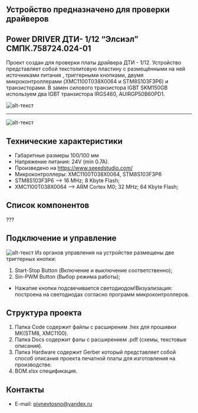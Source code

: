 
## Устройство предназначено для проверки драйверов 
Power DRIVER ДТИ- 1/12 “Элсиэл” СМПК.758724.024-01
--------------------------------------------------
Проект создан для проверки платы драйвера ДТИ - 1/12.
Устройство представляет собой текстолитовую пластину с размещёнными на ней источниками питания ,
триггерными кнопками, двумя микроконтроллерами (XMC1100T038X0064 и STM8S103F3P6) и транзисторами.
В замен силового транзистора IGBT SKM150GB используем два  IGBT транзистора IRGS460, AUIRGP50B60PD1.

![alt-текст](https://github.com/PivnevNikolay/PTK_2M2_V_DTI_1_12/blob/master/foto/001.jpg "bot")
***
![alt-текст](https://github.com/PivnevNikolay/PTK_2M2_V_DTI_1_12/blob/master/foto/002.jpg "top")

## Технические характеристики

+ Габаритные размеры 100/100 мм
+ Напряжение питания: 24V (min 0.7A).
+ Произведено на https://www.seeedstudio.com/ 
+ Микроконтроллеры: XMC1100T038X0064, STM8S103F3P6
+ STM8S103F3P6 --> 16 MHz; 8 Kbyte Flash;
+ XMC1100T038X0064 -->  ARM Cortex M0; 32 MHz; 64 Kbyte Flash;

## Список компонентов
???
## Подключение и управление
![alt-текст](https://github.com/PivnevNikolay/PTK_2M2_V_DTI_1_12/blob/master/foto/004.jpg "bot")
Из органов управления на устройстве размещены две триггерных кнопки:
1. Start-Stop Button (Включение и выключение соответственно); 
2. Sin-PWM Button (Выбор режима работы);
+ Нажатие кнопки подсвечивается светодиодом!Визуализация: построена на светодиодах согласно программ микроконтроллеров.
## Структура проекта
1. Папка Code содержит файлы с расширеним .hex для прошивки МК(STM8, XMC1100).
2. Папка Docs содержит фалы с расширением .pdf (схемы, текстовые описания).
3. Папка Hardware содержит Gerber который представляет собой способ описания проекта печатной платы для изготовления на производстве.
4. BOM.xlsx спецификация.
## Контакты
+ E-mail: pivnevtosno@yandex.ru
